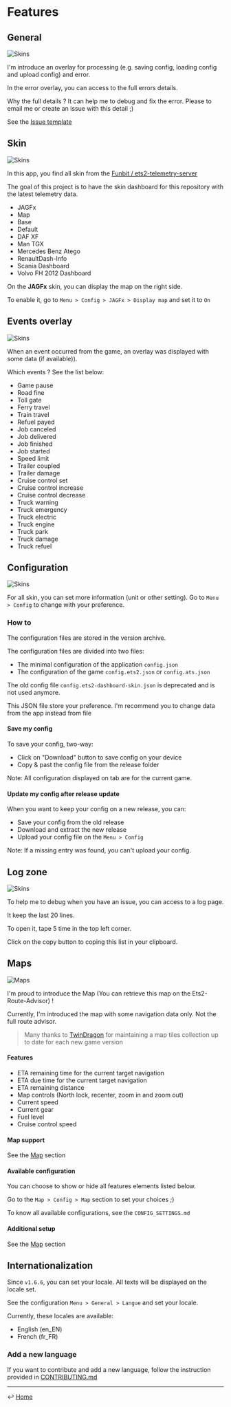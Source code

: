 # Features

## General

![Skins](screens/error.png)

I'm introduce an overlay for processing (e.g. saving config, loading config and upload config) and error.

In the error overlay, you can access to the full errors details.

Why the full details ? It can help me to debug and fix the error. Please to email me or create an issue with this detail ;)

See the [Issue template](https://github.com/JAGFx/ets2-dashboard-skin/issues/new?assignees=&labels=bug%2C+feature%2Ftodo&template=bug_report.md&title=) 

## Skin

![Skins](screens/skins.png)

In this app, you find all skin from the [Funbit / ets2-telemetry-server](https://github.com/Funbit/ets2-telemetry-server)

The goal of this project is to have the skin dashboard for this repository with the latest telemetry data.

- JAGFx
- Map
- Base
- Default
- DAF XF
- Man TGX
- Mercedes Benz Atego
- RenaultDash-Info
- Scania Dashboard
- Volvo FH 2012 Dashboard

On the **JAGFx** skin, you can display the map on the right side.

To enable it, go to `Menu > Config > JAGFx > Display map` and set it to `On`

## Events overlay

![Skins](screens/event-overlay.png)

When an event occurred from the game, an overlay was displayed with some data (if available)).

Which events ? See the list below:

- Game pause
- Road fine
- Toll gate
- Ferry travel
- Train travel
- Refuel payed
- Job canceled
- Job delivered
- Job finished
- Job started
- Speed limit
- Trailer coupled
- Trailer damage
- Cruise control set
- Cruise control increase
- Cruise control decrease
- Truck warning
- Truck emergency
- Truck electric
- Truck engine
- Truck park
- Truck damage
- Truck refuel

## Configuration

![Skins](screens/config.png)

For all skin, you can set more information (unit or other setting).
Go to `Menu > Config` to change with your preference.

### How to

The configuration files are stored in the version archive.

The configuration files are divided into two files:

- The minimal configuration of the application `config.json`
- The configuration of the game `config.ets2.json` or `config.ats.json`

The old config file `config.ets2-dashboard-skin.json` is deprecated and is not used anymore.

This JSON file store your preference. I'm recommend you to change data from the app instead from file

#### Save my config

To save your config, two-way:
- Click on "Download" button to save config on your device
- Copy & past the config file from the release folder 

Note: All configuration displayed on tab are for the current game.

#### Update my config after release update

When you want to keep your config on a new release, you can:
- Save your config from the old release
- Download and extract the new release
- Upload your config file on the `Menu > Config`

Note: If a missing entry was found, you can't upload your config.

## Log zone

![Skins](screens/log.png)

To help me to debug when you have an issue, you can access to a log page.

It keep the last 20 lines.

To open it, tape 5 time in the top left corner.

Click on the copy button to coping this list in your clipboard.

## Maps

![Maps](../public/img/screenshots/maps.png)

I'm proud to introduce the Map (You can retrieve this map on the Ets2-Route-Advisor) !

Currently, I'm introduced the map with some navigation data only. Not the full route advisor.

> Many thanks to [TwinDragon](https://github.com/TwinDragon) for maintaining a map tiles collection up to date for each new game version

#### Features

- ETA remaining time for the current target navigation
- ETA due time for the current target navigation
- ETA remaining distance
- Map controls (North lock, recenter, zoom in and zoom out)
- Current speed
- Current gear
- Fuel level
- Cruise control speed

#### Map support

See the [Map](./MAP.md) section

#### Available configuration

You can choose to show or hide all features elements listed below.

Go to the `Map > Config > Map` section to set your choices ;)

To know all available configurations, see the `CONFIG_SETTINGS.md`

#### Additional setup

See the [Map](./MAP.md) section

## Internationalization

Since `v1.6.6`, you can set your locale. All texts will be displayed on the locale set.

See the configuration  `Menu > General > Langue` and set your locale.

Currently, these locales are available:

- English (en_EN)
- French (fr_FR)

### Add a new language

If you want to contribute and add a new language, follow the instruction provided in [CONTRIBUTING.md](../CONTRIBUTING.md#translations)

---
↩️ [Home](../README.md)

